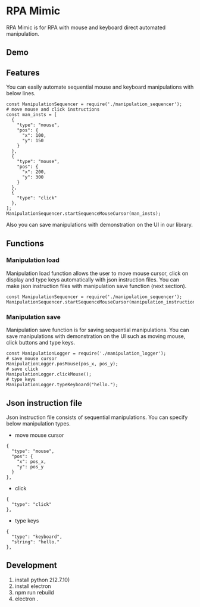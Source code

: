 # RPA Mimic

RPA Mimic is for RPA with mouse and keyboard direct automated manipulation.

## Demo

## Features

You can easily automate sequential mouse and keyboard manipulations with below lines.

```
const ManipulationSequencer = require('./manipulation_sequencer');
# move mouse and click instructions
const man_insts = [
  {
    "type": "mouse",
    "pos": {
      "x": 100,
      "y": 150
    }
  },
  {
    "type": "mouse",
    "pos": {
      "x": 200,
      "y": 300
    }
  },
  {
    "type": "click"
  },
];
ManipulationSequencer.startSequenceMouseCursor(man_insts);
```

Also you can save manipulations with demonstration on the UI in our library.

## Functions

### Manipulation load

Manipulation load function allows the user to move mouse cursor, click on display and type keys automatically with json instruction files.
You can make json instruction files with manipulation save function (next section).

```
const ManipulationSequencer = require('./manipulation_sequencer');
ManipulationSequencer.startSequenceMouseCursor(manipulation_instructions);
```

### Manipulation save

Manipulation save function is for saving sequential manipulations.
You can save manipulations with demonstration on the UI such as moving mouse, click buttons and type keys.

```
const ManipulationLogger = require('./manipulation_logger');
# save mouse cursor
ManipulationLogger.posMouse(pos_x, pos_y);
# save click
ManipulationLogger.clickMouse();
# type keys
ManipulationLogger.typeKeyboard("hello.");
```

## Json instruction file

Json instruction file consists of sequential manipulations.
You can specify below manipulation types.

* move mouse cursor

```
{
  "type": "mouse",
  "pos": {
    "x": pos_x,
    "y": pos_y
  }
},
```

* click

```
{
  "type": "click"
},
```

* type keys

```
{
  "type": "keyboard",
  "string": "hello."
},
```

## Development

1. install python 2(2.7.10)
2. install electron
3. npm run rebuild
4. electron .
